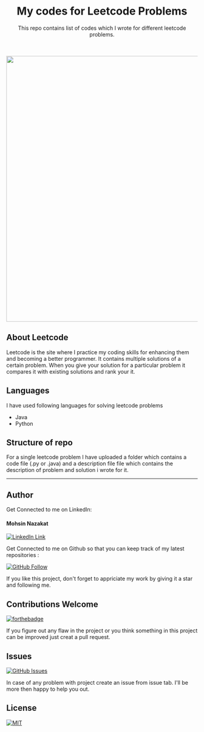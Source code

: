 <h1 align="center">My codes for Leetcode Problems </h1>
<p align="center" >This repo contains list of codes which I wrote for different leetcode problems. </p> <br> <br>

<a href="#">
  <div align="center">
    <img src="https://upload.wikimedia.org/wikipedia/commons/thumb/0/0a/LeetCode_Logo_black_with_text.svg/1024px-LeetCode_Logo_black_with_text.svg.png" width='700'/>
  </div>
</a>

## About Leetcode 

Leetcode is the site where I practice my coding skills for enhancing them and becoming a better programmer. It contains multiple solutions of a certain problem. When you give your solution for a particular problem it compares it with existing solutions and rank your it.

## Languages

I have used following languages for solving leetcode problems 
- Java
- Python 

## Structure of repo

For a single leetcode problem I have uploaded a folder which contains a code file (.py or .java) and a description file file which contains the description of problem and solution i wrote for it.


---

## Author

Get Connected to me on LinkedIn:

#### Mohsin Nazakat

[![LinkedIn Link](https://img.shields.io/badge/Linkedin-Get%20Connected%20-blue)](https://www.linkedin.com/in/mohsinnazakat1)

Get Connected to me on Github so that you can keep track of my latest repositories :

[![GitHub Follow](https://img.shields.io/github/followers/mohsinnazakat1?style=social)](https://github.com/mohsinnazakat1)

If you like this project, don't forget to appriciate my work by giving it a star and following me.

## Contributions Welcome

[![forthebadge](https://forthebadge.com/images/badges/built-with-love.svg)](#)

If you figure out any flaw in the project or you think something in this project can be improved just creat a pull request.

## Issues

[![GitHub Issues](https://img.shields.io/github/issues/mohsinnazakat1/leetcode-problems)](https://www.github.com/mohsinnazakat1/leetcode-problems/issues)

In case of any problem with project create an issue from issue tab. I'll be more then happy to help you out.

## License

[![MIT](https://img.shields.io/github/license/mohsinnazakat1/leetcode-problems)](../master/LICENSE)
